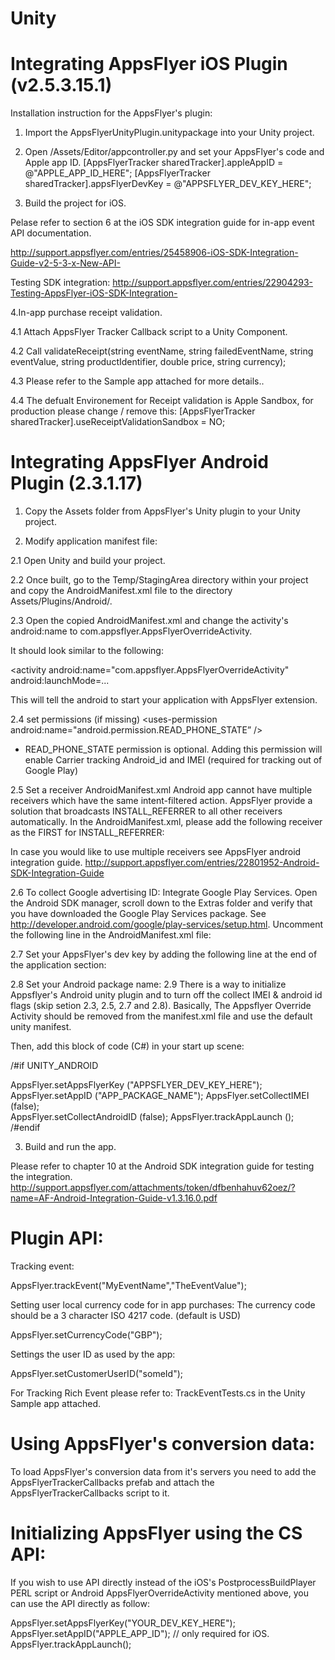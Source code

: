
Unity
====================

Integrating AppsFlyer iOS Plugin (v2.5.3.15.1)
============================================

Installation instruction for the AppsFlyer's plugin:

1. Import the AppsFlyerUnityPlugin.unitypackage into your Unity project.

2. Open /Assets/Editor/appcontroller.py and set your AppsFlyer's code and Apple app ID.
[AppsFlyerTracker sharedTracker].appleAppID = @"APPLE_APP_ID_HERE";
[AppsFlyerTracker sharedTracker].appsFlyerDevKey = @"APPSFLYER_DEV_KEY_HERE";

3. Build the project for iOS.

Pelase refer to section 6 at the iOS SDK integration guide for in-app event API documentation.

http://support.appsflyer.com/entries/25458906-iOS-SDK-Integration-Guide-v2-5-3-x-New-API-

Testing SDK integration:
http://support.appsflyer.com/entries/22904293-Testing-AppsFlyer-iOS-SDK-Integration-

4.In-app purchase receipt validation.

4.1 Attach AppsFlyer Tracker Callback script to a Unity Component.

4.2 Call validateReceipt(string eventName, string failedEventName, string eventValue, string productIdentifier, double price, string currency);

4.3 Please refer to the Sample app attached for more details..

4.4 The defualt Environement for Receipt validation is Apple Sandbox, for production please change / remove this:
[AppsFlyerTracker sharedTracker].useReceiptValidationSandbox = NO;


Integrating AppsFlyer Android Plugin (2.3.1.17)
==============================================
1. Copy the Assets folder from AppsFlyer's Unity plugin to your Unity project.

2. Modify application manifest file:

2.1 Open Unity and build your project.

2.2 Once built, go to the Temp/StagingArea directory within your project and copy the 
AndroidManifest.xml file to the directory Assets/Plugins/Android/.

2.3 Open the copied AndroidManifest.xml and change the activity's android:name to com.appsflyer.AppsFlyerOverrideActivity. 

It should look similar to the following:

<activity android:name="com.appsflyer.AppsFlyerOverrideActivity" android:launchMode=...

This will tell the android to start your application with AppsFlyer extension.

2.4   set permissions (if missing)
<uses-permission android:name="android.permission.INTERNET" />
<uses-permission android:name="android.permission.ACCESS_NETWORK_STATE" />
<uses-permission android:name="android.permission.READ_PHONE_STATE” />

* READ_PHONE_STATE permission is optional. 
Adding this permission will enable Carrier tracking Android_id and IMEI (required for tracking out of Google Play)

2.5 Set a receiver AndroidManifest.xml
Android app cannot have multiple receivers which have the same intent-filtered action.
AppsFlyer provide a solution that broadcasts INSTALL_REFERRER to all other receivers automatically. 
In the AndroidManifest.xml, please add the following receiver as the FIRST for INSTALL_REFERRER: 

<receiver android:name="com.appsflyer.MultipleInstallBroadcastReceiver" android:exported="true">
<intent-filter>
<action android:name="com.android.vending.INSTALL_REFERRER" />
</intent-filter>
</receiver>

In case you would like to use multiple receivers see AppsFlyer android integration guide.
http://support.appsflyer.com/entries/22801952-Android-SDK-Integration-Guide

2.6 To collect Google advertising ID: Integrate Google Play Services. 
Open the Android SDK manager, scroll down to the Extras folder and verify that you have downloaded the Google Play Services package. See http://developer.android.com/google/play-services/setup.html. Uncomment the following line in the AndroidManifest.xml file:

<meta-data android:name="com.google.android.gms.version"
android:value="@integer/google_play_services_version" />

2.7 Set your AppsFlyer's dev key by adding the following line at the end of the application section:

<meta-data android:name="AppsFlyerDevKey" android:value="YOUR_DEV_KEY_HERE"/>
2.8 Set your Android package name:	            
<manifest xmlns:android="http://schemas.android.com/apk/res/android" android:installLocation="preferExternal" android:theme="@android:style/Theme.NoTitleBar" 
package="YOUR_PACKAGE_NAME_HERE"

2.9 There is a way to initialize Appsflyer's Android unity plugin and to turn off the collect IMEI & android id flags (skip setion 2.3, 2.5, 2.7 and 2.8). Basically, The Appsflyer Override Activity should be removed from the manifest.xml file and use the default unity manifest.

Then, add this block of code (C#) in your start up scene:

/#if UNITY_ANDROID

AppsFlyer.setAppsFlyerKey ("APPSFLYER_DEV_KEY_HERE");
AppsFlyer.setAppID ("APP_PACKAGE_NAME");
AppsFlyer.setCollectIMEI (false);                  
AppsFlyer.setCollectAndroidID (false);
AppsFlyer.trackAppLaunch ();
/#endif

3. Build and run the app. 

Please refer to chapter 10 at the Android SDK integration guide for testing the integration.
http://support.appsflyer.com/attachments/token/dfbenhahuv62oez/?name=AF-Android-Integration-Guide-v1.3.16.0.pdf    



Plugin API:
===========

Tracking event:

AppsFlyer.trackEvent("MyEventName","TheEventValue");

Setting user local currency code for in app purchases:
The currency code should be a 3 character ISO 4217 code. (default is USD)    

AppsFlyer.setCurrencyCode("GBP");

Settings the user ID as used by the app:

AppsFlyer.setCustomerUserID("someId");

For Tracking Rich Event please refer to: TrackEventTests.cs in the Unity Sample app attached.


Using AppsFlyer's conversion data:
==================================

To load AppsFlyer's conversion data from it's servers you need to add the AppsFlyerTrackerCallbacks prefab and attach the AppsFlyerTrackerCallbacks script to it.



Initializing AppsFlyer using the CS API:
========================================

If you wish to use API directly instead of the iOS's PostprocessBuildPlayer PERL script 
or Android AppsFlyerOverrideActivity mentioned above, you can use the API directly as follow:

AppsFlyer.setAppsFlyerKey("YOUR_DEV_KEY_HERE");
AppsFlyer.setAppID("APPLE_APP_ID"); // only required for iOS.
AppsFlyer.trackAppLaunch();



